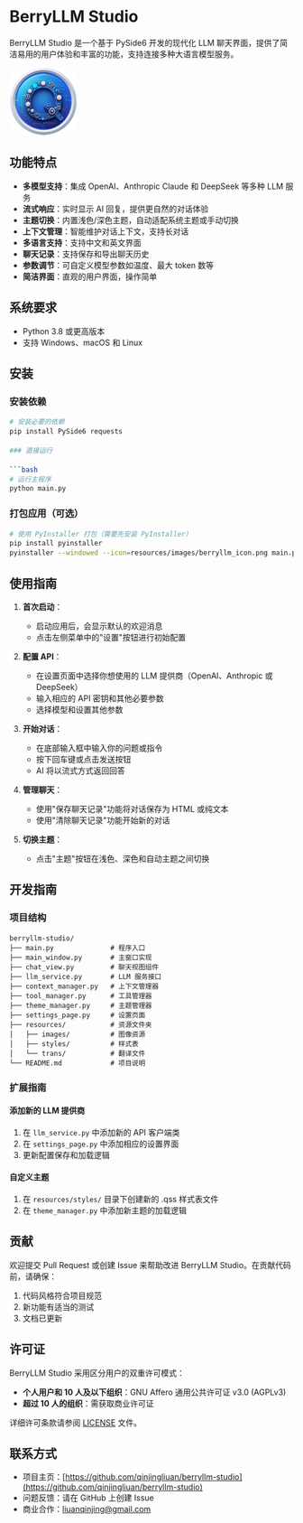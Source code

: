 # BerryLLM Studio

BerryLLM Studio 是一个基于 PySide6 开发的现代化 LLM 聊天界面，提供了简洁易用的用户体验和丰富的功能，支持连接多种大语言模型服务。

![BerryLLM Studio](resources/images/berryllm_icon.png)

## 功能特点

- **多模型支持**：集成 OpenAI、Anthropic Claude 和 DeepSeek 等多种 LLM 服务
- **流式响应**：实时显示 AI 回复，提供更自然的对话体验
- **主题切换**：内置浅色/深色主题，自动适配系统主题或手动切换
- **上下文管理**：智能维护对话上下文，支持长对话
- **多语言支持**：支持中文和英文界面
- **聊天记录**：支持保存和导出聊天历史
- **参数调节**：可自定义模型参数如温度、最大 token 数等
- **简洁界面**：直观的用户界面，操作简单

## 系统要求

- Python 3.8 或更高版本
- 支持 Windows、macOS 和 Linux

## 安装

### 安装依赖

```bash
# 安装必要的依赖
pip install PySide6 requests

### 直接运行

```bash
# 运行主程序
python main.py
```

### 打包应用（可选）

```bash
# 使用 PyInstaller 打包（需要先安装 PyInstaller）
pip install pyinstaller
pyinstaller --windowed --icon=resources/images/berryllm_icon.png main.py
```

## 使用指南

1. **首次启动**：
   - 启动应用后，会显示默认的欢迎消息
   - 点击左侧菜单中的"设置"按钮进行初始配置

2. **配置 API**：
   - 在设置页面中选择你想使用的 LLM 提供商（OpenAI、Anthropic 或 DeepSeek）
   - 输入相应的 API 密钥和其他必要参数
   - 选择模型和设置其他参数

3. **开始对话**：
   - 在底部输入框中输入你的问题或指令
   - 按下回车键或点击发送按钮
   - AI 将以流式方式返回回答

4. **管理聊天**：
   - 使用"保存聊天记录"功能将对话保存为 HTML 或纯文本
   - 使用"清除聊天记录"功能开始新的对话

5. **切换主题**：
   - 点击"主题"按钮在浅色、深色和自动主题之间切换

## 开发指南

### 项目结构

```
berryllm-studio/
├── main.py              # 程序入口
├── main_window.py       # 主窗口实现
├── chat_view.py         # 聊天视图组件
├── llm_service.py       # LLM 服务接口
├── context_manager.py   # 上下文管理器
├── tool_manager.py      # 工具管理器
├── theme_manager.py     # 主题管理器
├── settings_page.py     # 设置页面
├── resources/           # 资源文件夹
│   ├── images/          # 图像资源
│   ├── styles/          # 样式表
│   └── trans/           # 翻译文件
└── README.md            # 项目说明
```

### 扩展指南

#### 添加新的 LLM 提供商

1. 在 `llm_service.py` 中添加新的 API 客户端类
2. 在 `settings_page.py` 中添加相应的设置界面
3. 更新配置保存和加载逻辑

#### 自定义主题

1. 在 `resources/styles/` 目录下创建新的 .qss 样式表文件
2. 在 `theme_manager.py` 中添加新主题的加载逻辑

## 贡献

欢迎提交 Pull Request 或创建 Issue 来帮助改进 BerryLLM Studio。在贡献代码前，请确保：

1. 代码风格符合项目规范
2. 新功能有适当的测试
3. 文档已更新

## 许可证

BerryLLM Studio 采用区分用户的双重许可模式：

- **个人用户和 10 人及以下组织**：GNU Affero 通用公共许可证 v3.0 (AGPLv3)
- **超过 10 人的组织**：需获取商业许可证

详细许可条款请参阅 [LICENSE](LICENSE) 文件。

## 联系方式

- 项目主页：[https://github.com/qinjingliuan/berryllm-studio](https://github.com/qinjingliuan/berryllm-studio)
- 问题反馈：请在 GitHub 上创建 Issue
- 商业合作：liuanqinjing@gmail.com

